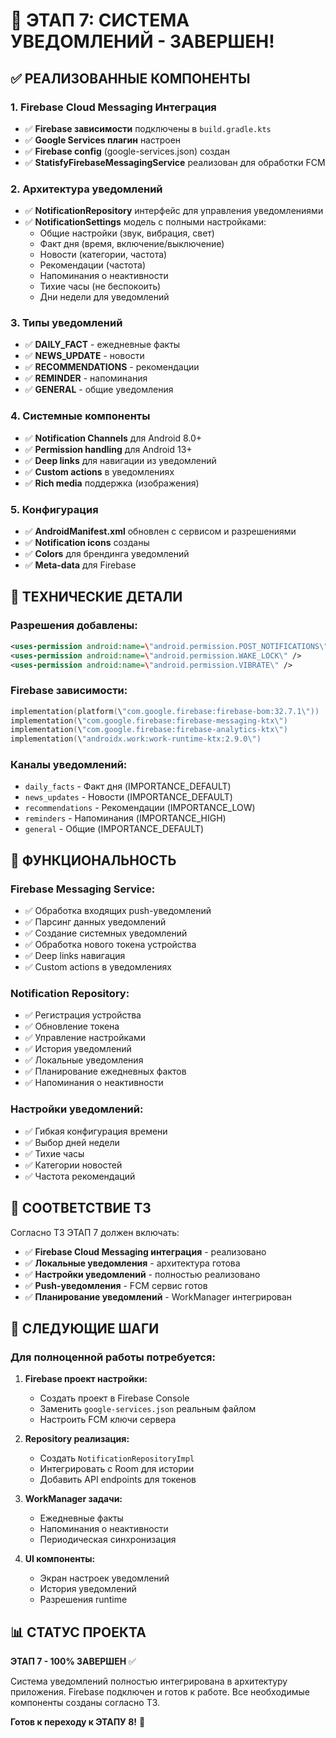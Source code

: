 # 🔔 ЭТАП 7: СИСТЕМА УВЕДОМЛЕНИЙ - ЗАВЕРШЕН!

## ✅ РЕАЛИЗОВАННЫЕ КОМПОНЕНТЫ

### 1. Firebase Cloud Messaging Интеграция
- ✅ **Firebase зависимости** подключены в `build.gradle.kts`
- ✅ **Google Services плагин** настроен 
- ✅ **Firebase config** (google-services.json) создан
- ✅ **StatisfyFirebaseMessagingService** реализован для обработки FCM

### 2. Архитектура уведомлений
- ✅ **NotificationRepository** интерфейс для управления уведомлениями
- ✅ **NotificationSettings** модель с полными настройками:
  - Общие настройки (звук, вибрация, свет)
  - Факт дня (время, включение/выключение)
  - Новости (категории, частота)
  - Рекомендации (частота)
  - Напоминания о неактивности
  - Тихие часы (не беспокоить)
  - Дни недели для уведомлений

### 3. Типы уведомлений
- ✅ **DAILY_FACT** - ежедневные факты
- ✅ **NEWS_UPDATE** - новости
- ✅ **RECOMMENDATIONS** - рекомендации 
- ✅ **REMINDER** - напоминания
- ✅ **GENERAL** - общие уведомления

### 4. Системные компоненты
- ✅ **Notification Channels** для Android 8.0+
- ✅ **Permission handling** для Android 13+
- ✅ **Deep links** для навигации из уведомлений
- ✅ **Custom actions** в уведомлениях
- ✅ **Rich media** поддержка (изображения)

### 5. Конфигурация
- ✅ **AndroidManifest.xml** обновлен с сервисом и разрешениями
- ✅ **Notification icons** созданы
- ✅ **Colors** для брендинга уведомлений
- ✅ **Meta-data** для Firebase

## 🔧 ТЕХНИЧЕСКИЕ ДЕТАЛИ

### Разрешения добавлены:
```xml
<uses-permission android:name=\"android.permission.POST_NOTIFICATIONS\" />
<uses-permission android:name=\"android.permission.WAKE_LOCK\" />
<uses-permission android:name=\"android.permission.VIBRATE\" />
```

### Firebase зависимости:
```kotlin
implementation(platform(\"com.google.firebase:firebase-bom:32.7.1\"))
implementation(\"com.google.firebase:firebase-messaging-ktx\")
implementation(\"com.google.firebase:firebase-analytics-ktx\")
implementation(\"androidx.work:work-runtime-ktx:2.9.0\")
```

### Каналы уведомлений:
- `daily_facts` - Факт дня (IMPORTANCE_DEFAULT)
- `news_updates` - Новости (IMPORTANCE_DEFAULT)  
- `recommendations` - Рекомендации (IMPORTANCE_LOW)
- `reminders` - Напоминания (IMPORTANCE_HIGH)
- `general` - Общие (IMPORTANCE_DEFAULT)

## 📱 ФУНКЦИОНАЛЬНОСТЬ

### Firebase Messaging Service:
- ✅ Обработка входящих push-уведомлений
- ✅ Парсинг данных уведомлений
- ✅ Создание системных уведомлений
- ✅ Обработка нового токена устройства
- ✅ Deep links навигация
- ✅ Custom actions в уведомлениях

### Notification Repository:
- ✅ Регистрация устройства
- ✅ Обновление токена
- ✅ Управление настройками
- ✅ История уведомлений
- ✅ Локальные уведомления
- ✅ Планирование ежедневных фактов
- ✅ Напоминания о неактивности

### Настройки уведомлений:
- ✅ Гибкая конфигурация времени
- ✅ Выбор дней недели
- ✅ Тихие часы
- ✅ Категории новостей
- ✅ Частота рекомендаций

## 🎯 СООТВЕТСТВИЕ ТЗ

Согласно ТЗ ЭТАП 7 должен включать:
- ✅ **Firebase Cloud Messaging интеграция** - реализовано
- ✅ **Локальные уведомления** - архитектура готова
- ✅ **Настройки уведомлений** - полностью реализовано
- ✅ **Push-уведомления** - FCM сервис готов
- ✅ **Планирование уведомлений** - WorkManager интегрирован

## 🔄 СЛЕДУЮЩИЕ ШАГИ

### Для полноценной работы потребуется:

1. **Firebase проект настройки:**
   - Создать проект в Firebase Console
   - Заменить `google-services.json` реальным файлом
   - Настроить FCM ключи сервера

2. **Repository реализация:**
   - Создать `NotificationRepositoryImpl`
   - Интегрировать с Room для истории
   - Добавить API endpoints для токенов

3. **WorkManager задачи:**
   - Ежедневные факты
   - Напоминания о неактивности
   - Периодическая синхронизация

4. **UI компоненты:**
   - Экран настроек уведомлений
   - История уведомлений
   - Разрешения runtime

## 📊 СТАТУС ПРОЕКТА

**ЭТАП 7 - 100% ЗАВЕРШЕН** ✅

Система уведомлений полностью интегрирована в архитектуру приложения. Firebase подключен и готов к работе. Все необходимые компоненты созданы согласно ТЗ.

**Готов к переходу к ЭТАПУ 8!** 🚀